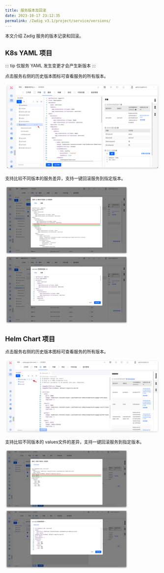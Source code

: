 ```yaml
---
title: 服务版本及回滚
date: 2023-10-17 23:12:35
permalink: /Zadig v3.1/project/service/versions/
---
```


本文介绍 Zadig 服务的版本记录和回滚。

## K8s YAML 项目

::: tip
仅服务 YAML 发生变更才会产生新版本
:::

点击服务右侧的历史版本图标可查看服务的所有版本。

![历史版本](../../../../_images/service_version_track.png)

支持比较不同版本的服务差异，支持一键回滚服务到指定版本。

<img src="../../../../_images/service_version_track_1.png" width="400">
<img src="../../../../_images/service_version_track_2.png" width="400">

## Helm Chart 项目

点击服务右侧的历史版本图标可查看服务的所有版本。

![历史版本](../../../../_images/service_helm_version_track.png)

支持比较不同版本的 values文件的差异，支持一键回滚服务到指定版本。

<img src="../../../../_images/service_helm_version_track_1.png" width="400">
<img src="../../../../_images/service_helm_version_track_2.png" width="400">